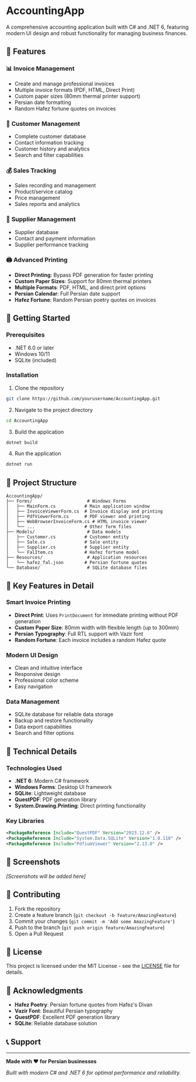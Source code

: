 # AccountingApp

A comprehensive accounting application built with C# and .NET 6, featuring modern UI design and robust functionality for managing business finances.

## 🌟 Features

### 📊 **Invoice Management**
- Create and manage professional invoices
- Multiple invoice formats (PDF, HTML, Direct Print)
- Custom paper sizes (80mm thermal printer support)
- Persian date formatting
- Random Hafez fortune quotes on invoices

### 👥 **Customer Management**
- Complete customer database
- Contact information tracking
- Customer history and analytics
- Search and filter capabilities

### 💰 **Sales Tracking**
- Sales recording and management
- Product/service catalog
- Price management
- Sales reports and analytics

### 🏢 **Supplier Management**
- Supplier database
- Contact and payment information
- Supplier performance tracking

### 🖨️ **Advanced Printing**
- **Direct Printing**: Bypass PDF generation for faster printing
- **Custom Paper Sizes**: Support for 80mm thermal printers
- **Multiple Formats**: PDF, HTML, and direct print options
- **Persian Calendar**: Full Persian date support
- **Hafez Fortune**: Random Persian poetry quotes on invoices

## 🚀 Getting Started

### Prerequisites
- .NET 6.0 or later
- Windows 10/11
- SQLite (included)

### Installation
1. Clone the repository
```bash
git clone https://github.com/yourusername/AccountingApp.git
```

2. Navigate to the project directory
```bash
cd AccountingApp
```

3. Build the application
```bash
dotnet build
```

4. Run the application
```bash
dotnet run
```

## 📁 Project Structure

```
AccountingApp/
├── Forms/                     # Windows Forms
│   ├── MainForm.cs           # Main application window
│   ├── InvoiceViewerForm.cs  # Invoice display and printing
│   ├── PdfViewerForm.cs      # PDF viewer and printing
│   ├── WebBrowserInvoiceForm.cs # HTML invoice viewer
│   └── ...                   # Other form files
├── Models/                    # Data models
│   ├── Customer.cs           # Customer entity
│   ├── Sale.cs               # Sale entity
│   ├── Supplier.cs           # Supplier entity
│   └── FalItem.cs            # Hafez fortune model
├── Resources/                 # Application resources
│   └── hafez_fal.json        # Persian fortune quotes
└── Database/                  # SQLite database files
```

## 🎨 Key Features in Detail

### **Smart Invoice Printing**
- **Direct Print**: Uses `PrintDocument` for immediate printing without PDF generation
- **Custom Paper Size**: 80mm width with flexible length (up to 300mm)
- **Persian Typography**: Full RTL support with Vazir font
- **Random Fortune**: Each invoice includes a random Hafez quote

### **Modern UI Design**
- Clean and intuitive interface
- Responsive design
- Professional color scheme
- Easy navigation

### **Data Management**
- SQLite database for reliable data storage
- Backup and restore functionality
- Data export capabilities
- Search and filter options

## 🔧 Technical Details

### **Technologies Used**
- **.NET 6**: Modern C# framework
- **Windows Forms**: Desktop UI framework
- **SQLite**: Lightweight database
- **QuestPDF**: PDF generation library
- **System.Drawing.Printing**: Direct printing functionality

### **Key Libraries**
```xml
<PackageReference Include="QuestPDF" Version="2023.12.6" />
<PackageReference Include="System.Data.SQLite" Version="1.0.118" />
<PackageReference Include="PdfiumViewer" Version="2.13.0" />
```

## 📸 Screenshots

*[Screenshots will be added here]*

## 🤝 Contributing

1. Fork the repository
2. Create a feature branch (`git checkout -b feature/AmazingFeature`)
3. Commit your changes (`git commit -m 'Add some AmazingFeature'`)
4. Push to the branch (`git push origin feature/AmazingFeature`)
5. Open a Pull Request

## 📝 License

This project is licensed under the MIT License - see the [LICENSE](LICENSE) file for details.

## 🙏 Acknowledgments

- **Hafez Poetry**: Persian fortune quotes from Hafez's Divan
- **Vazir Font**: Beautiful Persian typography
- **QuestPDF**: Excellent PDF generation library
- **SQLite**: Reliable database solution

## 📞 Support



---

**Made with ❤️ for Persian businesses**

*Built with modern C# and .NET 6 for optimal performance and reliability.* 